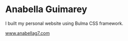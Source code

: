 # Anabella Guimarey
I built my personal website using Bulma CSS framework.

<a href="https://www.anabellag7.com" target="_blank">www.anabellag7.com</a>
